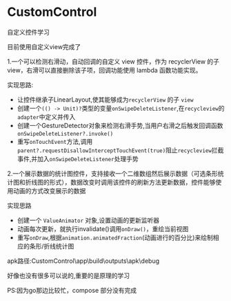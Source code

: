 # CustomControl
 自定义控件学习

目前使用自定义view完成了

1.一个可以检测右滑动，自动回调的自定义 view 控件，作为 recyclerView 的子 view，右滑可以直接删除该子项，回调功能使用 lambda 函数功能实现。

实现思路: 

- 让控件继承子LinearLayout,使其能够成为`recyclerView` 的子 `view`
- 创建一个`(() -> Unit)?`类型的变量`onSwipeDeleteListener`,在`recycleview`的`adapter`中定义并传入
- 创建一个GestureDetector对象来检测右滑手势,当用户右滑之后触发回调函数`onSwipeDeleteListener?.invoke()`
- 重写`onTouchEvent`方法,调用`parent?.requestDisallowInterceptTouchEvent(true)`阻止`recycleview`拦截事件,并加入`onSwipeDeleteListener`处理手势

2.一个展示数据的统计图控件，支持接收一个二维数组然后展示数据（可选条形统计图和折线图的形式），数据改变时调用该控件的刷新方法更新数据，控件能够使用动画的方式改变展示的数据

实现思路

- 创建一个 `ValueAnimator` 对象,设置动画的更新监听器
- 动画每次更新，就执行invalidate()调用`onDraw()`，重绘当前视图
- 重写`onDraw`,根据`animation.animatedFraction`(动画进行的百分比)来绘制相应的条形/折线统计图

apk路径:CustomControl\app\build\outputs\apk\debug

好像也没有很多可以说的,重要的是原理的学习

PS:因为go那边比较忙，compose 部分没有完成
